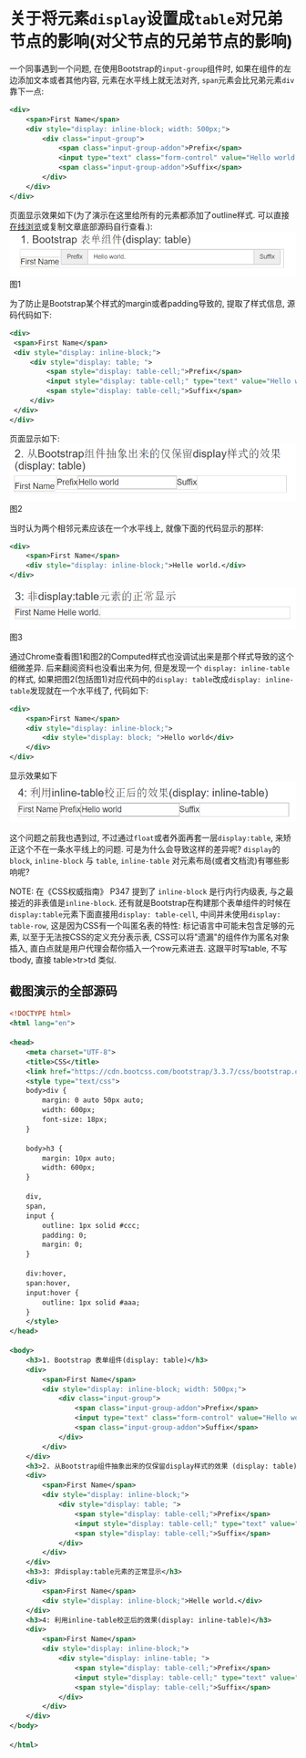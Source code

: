 
# 关于将元素`display`设置成`table`对兄弟节点的影响(对父节点的兄弟节点的影响)

一个同事遇到一个问题, 在使用Bootstrap的`input-group`组件时, 如果在组件的左边添加文本或者其他内容, 元素在水平线上就无法对齐, `span`元素会比兄弟元素`div`靠下一点:

```xml
<div>
	<span>First Name</span>
	<div style="display: inline-block; width: 500px;">
	    <div class="input-group">
	        <span class="input-group-addon">Prefix</span>
	        <input type="text" class="form-control" value="Hello world." />
	        <span class="input-group-addon">Suffix</span>
	    </div>
	</div>
</div>
```

页面显示效果如下(为了演示在这里给所有的元素都添加了outline样式. 可以直接[在线浏览](http://sandbox.runjs.cn/show/ubmjphtp)或复制文章底部源码自行查看.):
![p1](../Resources/CSS-Display-Block-Effect-Sibling-Elements-1.png)
图1


为了防止是Bootstrap某个样式的margin或者padding导致的, 提取了样式信息, 源码代码如下:

```xml
<div>
 <span>First Name</span>
 <div style="display: inline-block;">
     <div style="display: table; ">
         <span style="display: table-cell;">Prefix</span>
         <input style="display: table-cell;" type="text" value="Hello world" />
         <span style="display: table-cell;">Suffix</span>
     </div>
 </div>
</div>
```

页面显示如下:
![p2](../Resources/CSS-Display-Block-Effect-Sibling-Elements-2.png)
图2


当时认为两个相邻元素应该在一个水平线上, 就像下面的代码显示的那样:

```xml
<div>
	<span>First Name</span>
	<div style="display: inline-block;">Helle world.</div>
</div>
```
![p3](../Resources/CSS-Display-Block-Effect-Sibling-Elements-3.png)
图3


通过Chrome查看图1和图2的Computed样式也没调试出来是那个样式导致的这个细微差异. 后来翻阅资料也没看出来为何, 但是发现一个 `display: inline-table` 的样式, 如果把图2(包括图1)对应代码中的`display: table`改成`display: inline-table`发现就在一个水平线了, 代码如下:

```xml
<div>
    <span>First Name</span>
    <div style="display: inline-block;">
        <div style="display: block; ">Hello world</div>
    </div>
</div>
```
显示效果如下
![p4](../Resources/CSS-Display-Block-Effect-Sibling-Elements-4.png)

这个问题之前我也遇到过, 不过通过`float`或者外面再套一层`display:table`, 来矫正这个不在一条水平线上的问题. 可是为什么会导致这样的差异呢? `display`的`block`, `inline-block` 与 `table`, `inline-table` 对元素布局(或者文档流)有哪些影响呢?

NOTE: 在《CSS权威指南》 P347 提到了 `inline-block` 是行内行内级表, 与之最接近的非表值是`inline-block`. 还有就是Bootstrap在构建那个表单组件的时候在`display:table`元素下面直接用`display: table-cell`, 中间并未使用`display: table-row`, 这是因为CSS有一个叫匿名表的特性: 标记语言中可能未包含足够的元素, 以至于无法按CSS的定义充分表示表, CSS可以将"遗漏"的组件作为匿名对象插入, 直白点就是用户代理会帮你插入一个row元素进去. 这跟平时写table, 不写tbody, 直接 table>tr>td 类似.

## 截图演示的全部源码
```xml
<!DOCTYPE html>
<html lang="en">

<head>
    <meta charset="UTF-8">
    <title>CSS</title>
    <link href="https://cdn.bootcss.com/bootstrap/3.3.7/css/bootstrap.css" rel="stylesheet">
    <style type="text/css">
    body>div {
        margin: 0 auto 50px auto;
        width: 600px;
        font-size: 18px;
    }
    
    body>h3 {
        margin: 10px auto;
        width: 600px;
    }
    
    div,
    span,
    input {
        outline: 1px solid #ccc;
        padding: 0;
        margin: 0;
    }
    
    div:hover,
    span:hover,
    input:hover {
        outline: 1px solid #aaa;
    }
    </style>
</head>

<body>
    <h3>1. Bootstrap 表单组件(display: table)</h3>
    <div>
        <span>First Name</span>
        <div style="display: inline-block; width: 500px;">
            <div class="input-group">
                <span class="input-group-addon">Prefix</span>
                <input type="text" class="form-control" value="Hello world." />
                <span class="input-group-addon">Suffix</span>
            </div>
        </div>
    </div>
    <h3>2. 从Bootstrap组件抽象出来的仅保留display样式的效果 (display: table)</h3>
    <div>
        <span>First Name</span>
        <div style="display: inline-block;">
            <div style="display: table; ">
                <span style="display: table-cell;">Prefix</span>
                <input style="display: table-cell;" type="text" value="Hello world" />
                <span style="display: table-cell;">Suffix</span>
            </div>
        </div>
    </div>
    <h3>3: 非display:table元素的正常显示</h3>
    <div>
        <span>First Name</span>
        <div style="display: inline-block;">Helle world.</div>
    </div>
    <h3>4: 利用inline-table校正后的效果(display: inline-table)</h3>
    <div>
        <span>First Name</span>
        <div style="display: inline-block;">
            <div style="display: inline-table; ">
                <span style="display: table-cell;">Prefix</span>
                <input style="display: table-cell;" type="text" value="Hello world" />
                <span style="display: table-cell;">Suffix</span>
            </div>
        </div>
    </div>
</body>

</html>

```
